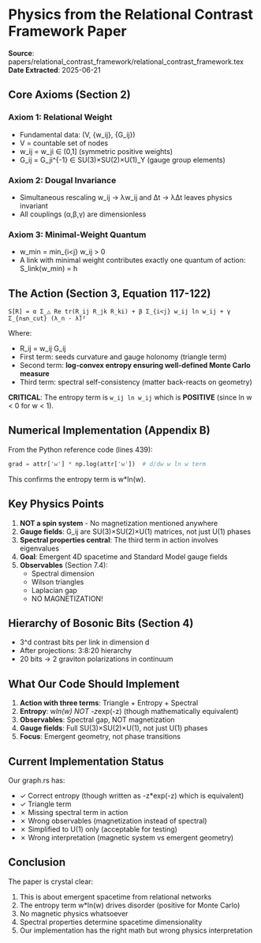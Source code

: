 # Physics from the Relational Contrast Framework Paper

**Source**: papers/relational_contrast_framework/relational_contrast_framework.tex  
**Date Extracted**: 2025-06-21

## Core Axioms (Section 2)

### Axiom 1: Relational Weight
- Fundamental data: (V, {w_ij}, {G_ij})
- V = countable set of nodes
- w_ij = w_ji ∈ (0,1] (symmetric positive weights)
- G_ij = G_ji^{-1} ∈ SU(3)×SU(2)×U(1)_Y (gauge group elements)

### Axiom 2: Dougal Invariance
- Simultaneous rescaling w_ij → λw_ij and Δt → λΔt leaves physics invariant
- All couplings (α,β,γ) are dimensionless

### Axiom 3: Minimal-Weight Quantum
- w_min = min_{i<j} w_ij > 0
- A link with minimal weight contributes exactly one quantum of action: S_link(w_min) = h

## The Action (Section 3, Equation 117-122)

```
S[R] = α Σ_△ Re tr(R_ij R_jk R_ki) + β Σ_{i<j} w_ij ln w_ij + γ Σ_{n≤n_cut} (λ_n - λ̄)²
```

Where:
- R_ij = w_ij G_ij
- First term: seeds curvature and gauge holonomy (triangle term)
- Second term: **log-convex entropy ensuring well-defined Monte Carlo measure**
- Third term: spectral self-consistency (matter back-reacts on geometry)

**CRITICAL**: The entropy term is `w_ij ln w_ij` which is **POSITIVE** (since ln w < 0 for w < 1).

## Numerical Implementation (Appendix B)

From the Python reference code (lines 439):
```python
grad = attr['w'] * np.log(attr['w'])  # d/dw w ln w term
```

This confirms the entropy term is w*ln(w).

## Key Physics Points

1. **NOT a spin system** - No magnetization mentioned anywhere
2. **Gauge fields**: G_ij are SU(3)×SU(2)×U(1) matrices, not just U(1) phases
3. **Spectral properties central**: The third term in action involves eigenvalues
4. **Goal**: Emergent 4D spacetime and Standard Model gauge fields
5. **Observables** (Section 7.4):
   - Spectral dimension
   - Wilson triangles  
   - Laplacian gap
   - NO MAGNETIZATION!

## Hierarchy of Bosonic Bits (Section 4)

- 3^d contrast bits per link in dimension d
- After projections: 3:8:20 hierarchy
- 20 bits → 2 graviton polarizations in continuum

## What Our Code Should Implement

1. **Action with three terms**: Triangle + Entropy + Spectral
2. **Entropy**: w*ln(w) NOT -z*exp(-z) (though mathematically equivalent)
3. **Observables**: Spectral gap, NOT magnetization
4. **Gauge fields**: Full SU(3)×SU(2)×U(1), not just U(1) phases
5. **Focus**: Emergent geometry, not phase transitions

## Current Implementation Status

Our graph.rs has:
- ✓ Correct entropy (though written as -z*exp(-z) which is equivalent)
- ✓ Triangle term
- ✗ Missing spectral term in action
- ✗ Wrong observables (magnetization instead of spectral)
- ✗ Simplified to U(1) only (acceptable for testing)
- ✗ Wrong interpretation (magnetic system vs emergent geometry)

## Conclusion

The paper is crystal clear:
1. This is about emergent spacetime from relational networks
2. The entropy term w*ln(w) drives disorder (positive for Monte Carlo)
3. No magnetic physics whatsoever
4. Spectral properties determine spacetime dimensionality
5. Our implementation has the right math but wrong physics interpretation